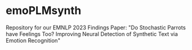 # emoPLMsynth
Repository for our EMNLP 2023 Findings Paper: "Do Stochastic Parrots have Feelings Too? Improving Neural Detection of Synthetic Text via Emotion Recognition"
